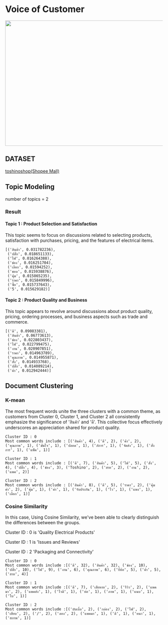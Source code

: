 # Voice of Customer
<img src="https://github.com/nacknatthawit/MADT8101-Customer-Analytics/assets/115746160/8ad8648f-c729-464d-b621-6e3da832230b" height="400" width="600" >

## DATASET
[toshinoshop(Shopee Mall)](https://shopee.co.th/Toshino%E0%B8%A3%E0%B8%B2%E0%B8%87%E0%B8%9B%E0%B8%A5%E0%B8%B1%E0%B9%8A%E0%B8%81%E0%B9%84%E0%B8%9F2-6%E0%B8%8A%E0%B9%88%E0%B8%AD%E0%B8%872-6%E0%B8%AA%E0%B8%A7%E0%B8%B4%E0%B8%95%E0%B8%8B%E0%B9%8C-2USB%E0%B8%AA%E0%B8%B2%E0%B8%A2%E0%B8%A2%E0%B8%B2%E0%B8%A73-5%E0%B8%A1.%E0%B8%A3%E0%B8%B8%E0%B9%88%E0%B8%99ET-913USB-ET-914USB-ET-915USB-ET-912-ET-913-i.251098584.19620106839?sp_atk=5aed7023-3ebe-4813-9de0-ee425a9a1434&xptdk=5aed7023-3ebe-4813-9de0-ee425a9a1434)

## Topic Modeling
number of topics = 2

### Result

#### Topic 1 : Product Selection and Satisfaction
This topic seems to focus on discussions related to selecting products, satisfaction with purchases, pricing, and the features of electrical items.
```
[('สินค้า', 0.031782236),
 ('ปลั๊ก', 0.018651133),
 ('ไฟ', 0.016264388),
 ('ช่อง', 0.016251704),
 ('เลือก', 0.01594252),
 ('ชอบ', 0.015938876),
 ('คุ้ม', 0.015865235),
 ('ราคา', 0.015849996),
 ('ซื้อ', 0.015737643),
 ('5', 0.015629182)]
```

#### Topic 2 : Product Quality and Business
This topic appears to revolve around discussions about product quality, pricing, ordering processes, and business aspects such as trade and commerce.
```
[('ดี', 0.09083381),
 ('สินค้า', 0.06773613),
 ('ช่อง', 0.022803437),
 ('ไฟ', 0.022799475),
 ('งาน', 0.020907851),
 ('ราคา', 0.014963789),
 ('คุณภาพ', 0.014955871),
 ('สั่ง', 0.014933768),
 ('ปลั๊ก', 0.014089214),
 ('ค้า', 0.012942444)]
```
## Document Clustering

### K-mean
The most frequent words unite the three clusters with a common theme, as customers from Cluster 0, Cluster 1, and Cluster 2 all consistently emphasize the significance of 'สินค้า' and 'ดี'. This collective focus effectively underscores an appreciation shared for product quality.
```
Cluster ID : 0
Most common words include : [('สินค้า', 4), ('ดี', 2), ('ค้า', 2), ('คุณภาพ', 1), ('มั่นใจ', 1), ('ปลอด', 1), ('ภัการ', 1), ('จัดส่ง', 1), ('สั่งการ', 1), ('แพ็ค', 1)]

Cluster ID : 1
Most common words include : [('ดี', 7), ('สินค้า', 5), ('ไฟ', 5), ('สั่ง', 4), ('ปลั๊ก', 4), ('ช่อง', 3), ('Toshino', 2), ('สาย', 2), ('งาน', 2), ('แพค', 2)]

Cluster ID : 2
Most common words include : [('สินค้า', 8), ('ดี', 5), ('ราคา', 2), ('คุ้มค่า', 2), ('คุ้ม', 1), ('ค่า', 1), ('รับประกัน', 1), ('ไว', 1), ('แพง', 1), ('เลือก', 1)]
```

### Cosine Similarity
In this case, Using Cosine Similarity, we've been able to clearly distinguish the differences between the groups.

Cluster ID : 0 is 'Quality Electrical Products'

Cluster ID : 1 is 'Issues and Reviews'

Cluster ID : 2 'Packaging and Connectivity'

```
Cluster ID : 0
Most common words include :[('ดี', 32), ('สินค้า', 32), ('ช่อง', 10), ('ปลั๊ก', 10), ('ไฟ', 9), ('งาน', 6), ('คุณภาพ', 6), ('ยี่ห้อ', 5), ('ค้า', 5), ('สาย', 4)]

Cluster ID : 1
Most common words include :[('ดี', 7), ('เสียหาย', 2), ('รีวิว', 2), ('แพคมา', 2), ('แพคส่ง', 1), ('ไวดี', 1), ('ห่อ', 1), ('ภาพ', 1), ('แนบ', 1), ('ใบ', 1)]

Cluster ID : 2
Most common words include :[('บับเบิ้ล', 2), ('กล่อง', 2), ('ไฟ', 2), ('เสียบ', 2), ('/', 2), ('ลอง', 2), ('แพคมา', 1), ('ดี', 1), ('หนา', 1), ('สภาพ', 1)]
```

